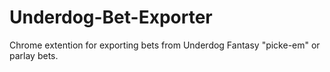 # Underdog-Bet-Exporter
Chrome extention for exporting bets from Underdog Fantasy "picke-em" or parlay bets.
